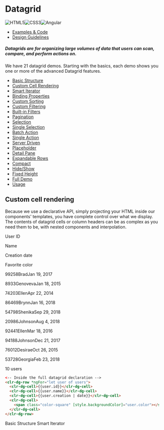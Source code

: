# Datagrid

![HTML5](assets/images/bugs/badge_html5.svg 'HTML5')![CSS3](assets/images/bugs/badge_css3.svg 'CSS3')![Angular](assets/images/bugs/badge_ng.svg 'Angular')

- [Examples & Code](/documentation/datagrid#top)
- [Design Guidelines](/documentation/datagrid#guidelines)

##### Datagrids are for organizing large volumes of data that users can scan, compare, and perform actions on.

We have 21 datagrid demos. Starting with the basics, each demo shows you one or more of the advanced Datagrid features.

- [Basic Structure](/documentation/datagrid/structure)
- [Custom Cell Rendering](/documentation/datagrid/custom-rendering)
- [Smart Iterator](/documentation/datagrid/smart-iterator)
- [Binding Properties](/documentation/datagrid/binding-properties)
- [Custom Sorting](/documentation/datagrid/custom-sorting)
- [Custom Filtering](/documentation/datagrid/custom-filtering)
- [Built-in Filters](/documentation/datagrid/built-in-filters)
- [Pagination](/documentation/datagrid/pagination)
- [Selection](/documentation/datagrid/selection)
- [Single Selection](/documentation/datagrid/selection-single)
- [Batch Action](/documentation/datagrid/batch-action)
- [Single Action](/documentation/datagrid/single-action)
- [Server Driven](/documentation/datagrid/server-driven)
- [Placeholder](/documentation/datagrid/placeholder)
- [Detail Pane](/documentation/datagrid/detail-pane)
- [Expandable Rows](/documentation/datagrid/expandable-rows)
- [Compact](/documentation/datagrid/compact)
- [Hide/Show](/documentation/datagrid/hide-show)
- [Fixed Height](/documentation/datagrid/fixed-height)
- [Full Demo](/documentation/datagrid/full)
- [Usage](/documentation/datagrid/usage)

## Custom cell rendering

Because we use a declarative API, simply projecting your HTML inside our components' templates, you have complete control over what we display. The contents of datagrid cells or column headers can be as complex as you need them to be, with nested components and interpolation.

User ID

Name

Creation date

Favorite color

99258BradJan 19, 2017

8933GenovevaJan 18, 2015

74203EllenApr 22, 2014

86469BrynnJan 16, 2018

54798ShenikaSep 29, 2018

20986JohnsonAug 4, 2018

92441EllenMar 18, 2016

94188JohnsonDec 21, 2017

76012DesiraeOct 26, 2015

53728GeorgiaFeb 23, 2018

10 users

```html
<-- Inside the full datagrid declaration -->
<clr-dg-row *ngFor="let user of users">
  <clr-dg-cell>{{user.id}}</clr-dg-cell>
  <clr-dg-cell>{{user.name}}</clr-dg-cell>
  <clr-dg-cell>{{user.creation | date}}</clr-dg-cell>
  <clr-dg-cell>
    <span class="color-square" [style.backgroundColor]="user.color"></span>
  </clr-dg-cell>
</clr-dg-row>
```

Basic Structure Smart Iterator
